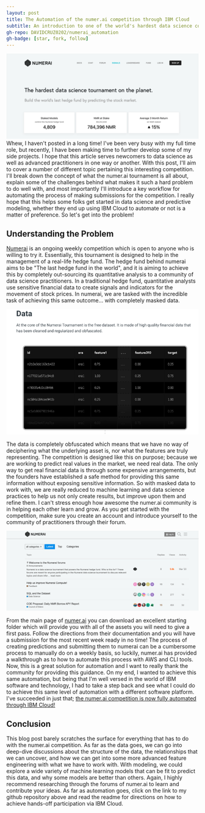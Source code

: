 ```yaml
---
layout: post
title: The Automation of the numer.ai competition through IBM Cloud
subtitle: An introduction to one of the world's hardest data science competitions (and one easy way to automate your participation in it)
gh-repo: DAVIDCRUZ0202/numerai_automation
gh-badge: [star, fork, follow]
---
```




![pic_of_numerai](https://github.com/DAVIDCRUZ0202/davidcruz0202.github.io/blob/master/assets/img/1.numerai.png?raw=true)
Whew, I haven't posted in a long time! I've been very busy with my full time role, but recently, I have been making time to further develop some of my side projects. I hope that this article serves newcomers to data science as well as advanced practitioners in one way or another. With this post, I'll aim to cover a number of different topic pertaining this interesting competition. I'll break down the concept of what the numer.ai tournament is all about, explain some of the challenges behind what makes it such a hard problem to do well with, and most importantly I'll introduce a key workflow for automating the process of making submissions for the competition. I really hope that this helps some folks get started in data science and predictive modeling, whether they end up using IBM Cloud to automate or not is a matter of preference. So let's get into the problem!

## Understanding the Problem
[Numerai](numer.ai) is an ongoing weekly competition which is open to anyone who is willing to try it. Essentially, this tournament is designed to help in the management of a real-life hedge fund. The hedge fund behind numerai aims to be "The last hedge fund in the world", and it is aiming to achieve this by completely out-sourcing its quantitative analysis to a community of data science practitioners. In a traditional hedge fund, quantitative analysts use sensitive financial data to create signals and indicators for the movement of stock prices. In numerai, we are tasked with the incredible task of achieving this same outcome... with completely masked data.

![pic_of_data](https://github.com/DAVIDCRUZ0202/davidcruz0202.github.io/blob/master/assets/img/2.obfuscated_data.png?raw=true)

The data is completely obfuscated which means that we have no way of deciphering what the underlying asset is, nor what the features are truly representing. The competition is designed like this on purpose; because we are working to predict real values in the market, we need real data. The only way to get real financial data is through some expensive arrangements, but the founders have established a safe method for providing this same information without exposing sensitive information. So with masked data to work with, we are really reduced to machine learning and data science practices to help us not only create results, but improve upon them and refine them. I can't stress enough how awesome the numer.ai community is in helping each other learn and grow. As you get started with the competition, make sure you create an account and introduce yourself to the community of practitioners through their forum. 

![pic_of_forum](https://github.com/DAVIDCRUZ0202/davidcruz0202.github.io/blob/master/assets/img/3.numer.ai_forum.png?raw=true)

From the main page of [numer.ai](numer.ai) you can download an excellent starting folder which will provide you with all of the assets you will need to give a first pass. Follow the directions from their documentation and you will have a submission for the most recent week ready in no time! The process of creating predictions and submitting them to numerai can be a cumbersome process to manually do on a weekly basis, so luckily, numer.ai has provided a walkthrough as to how to automate this process with AWS and CLI tools. Now, this is a great solution for automation and I want to really thank the community for providing this guidance. On my end, I wanted to achieve this same automation, but being that I'm well versed in the world of IBM software and technology, I had to take a step back and see what I could do to achieve this same level of automation with a different software platform. I've succeeded in just that; [the numer.ai competition is now fully automated through IBM Cloud!](https://github.com/DAVIDCRUZ0202/numerai_automation)


## Conclusion
This blog post barely scratches the surface for everything that has to do with the numer.ai competition. As far as the data goes, we can go into deep-dive discussions about the structure of the data, the relationships that we can uncover, and how we can get into some more advanced feature engineering with what we have to work with. With modeling, we could explore a wide variety of machine learning models that can be fit to predict this data, and why some models are better than others. Again, I highly recommend researching through the forums of numer.ai to learn and contribute your ideas. As far as automation goes, click on the link to my github repository above and read the readme for directions on how to achieve hands-off participation via IBM Cloud.
